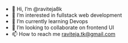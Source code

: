 - 👋 Hi, I’m @raviteja8k
- 👀 I’m interested in fullstack web development
- 🌱 I’m currently learning Devops 
- 💞️ I’m looking to collaborate on frontend UI
- 📫 How to reach me raviteja.tk@gmail.com

<!---
raviteja8k/raviteja8k is a ✨ special ✨ repository because its `README.md` (this file) appears on your GitHub profile.
You can click the Preview link to take a look at your changes.
--->
